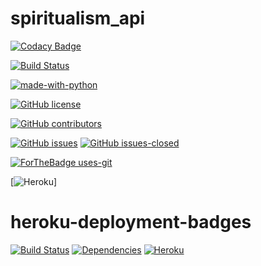 # spiritualism_api

[![Codacy Badge](https://app.codacy.com/project/badge/Grade/61649572d5ae40c38400349e48eb7a4e)](https://www.codacy.com/manual/quantumofhope/spiritualism_api?utm_source=github.com&amp;utm_medium=referral&amp;utm_content=quantumofhope/spiritualism_api&amp;utm_campaign=Badge_Grade)

[![Build Status](https://travis-ci.org/quantumofhope/spiritualism_api.svg?branch=master)](https://travis-ci.org/quantumofhope/spiritualism_api)

[![made-with-python](https://img.shields.io/badge/Made%20with-Python-1f425f.svg)](https://www.python.org/)

[![GitHub license](https://img.shields.io/github/license/quantumofhope/spiritualism_api.svg)](https://github.com/quantumofhope/spiritualism_apis/blob/master/LICENSE)


[![GitHub contributors](https://img.shields.io/github/contributors/quantumofhope/spiritualism_api.svg)](https://GitHub.com/quantumofhope/spiritualism_api/graphs/contributors/)

[![GitHub issues](https://img.shields.io/github/issues/quantumofhope/spiritualism_api.svg)](https://GitHub.com/quantumofhope/spiritualism_api/issues/)
[![GitHub issues-closed](https://img.shields.io/github/issues-closed/quantumofhope/spiritualism_api.svg)](https://GitHub.com/quantumofhope/spiritualism_api/issues?q=is%3Aissue+is%3Aclosed)

[![ForTheBadge uses-git](http://ForTheBadge.com/images/badges/uses-git.svg)](https://GitHub.com/)

[![Heroku](https://heroku-badge.herokuapp.com/?app=heroku-badge)]


heroku-deployment-badges
==================
[![Build Status](https://travis-ci.org/pussinboots/heroku-badge.svg?branch=master)](https://travis-ci.org/pussinboots/heroku-badge)
[![Dependencies](https://david-dm.org/pussinboots/heroku-badge.png)](https://david-dm.org/pussinboots/heroku-badge)
[![Heroku](https://heroku-badge.herokuapp.com/?app=heroku-badge&style=flat)](https://heroku-badge.herokuapp.com/projects.html)
